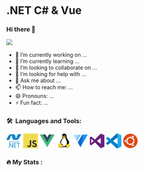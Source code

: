# .NET C# & Vue 
### Hi there 👋

<div>
  <img src="https://media.giphy.com/media/v1.Y2lkPTc5MGI3NjExOTEyZDM4NDY0M2FiMzc3OTgxOTkwMjdmMTgwZWEyMDQ1ZDdlYmYwZSZlcD12MV9pbnRlcm5hbF9naWZzX2dpZklkJmN0PWc/dWesBcTLavkZuG35MI/giphy.gif" >
</div>  


- 🔭 I’m currently working on ...
- 🌱 I’m currently learning ...
- 👯 I’m looking to collaborate on ...
- 🤔 I’m looking for help with ...
- 💬 Ask me about ...
- 📫 How to reach me: ...
- 😄 Pronouns: ...
- ⚡ Fun fact: ...

### 🛠 &nbsp;Languages and Tools:

<div>
  <img src="https://github.com/devicons/devicon/blob/master/icons/dot-net/dot-net-plain-wordmark.svg" title="Java" alt="Java" width="40" height="40"/>
  <img src="https://github.com/devicons/devicon/blob/master/icons/javascript/javascript-original.svg" title="Java" alt="Java" width="40" height="40"/>
  <img src="https://github.com/devicons/devicon/blob/master/icons/vuejs/vuejs-original.svg" title="Java" alt="Java" width="40" height="40"/>
  <img src="https://github.com/devicons/devicon/blob/master/icons/linux/linux-original.svg" title="Java" alt="Java" width="40" height="40"/>
  <img src="https://github.com/devicons/devicon/blob/master/icons/vuetify/vuetify-original.svg" title="Java" alt="Java" width="40" height="40"/>
  <img src="https://github.com/devicons/devicon/blob/master/icons/visualstudio/visualstudio-plain.svg" title="Java" alt="Java" width="40" height="40"/>
  <img src="https://github.com/devicons/devicon/blob/master/icons/vscode/vscode-original.svg" title="Java" alt="Java" width="40" height="40"/>
  <img src="https://github.com/devicons/devicon/blob/master/icons/ubuntu/ubuntu-plain.svg" title="Java" alt="Java" width="40" height="40"/>
  
</div>


### :fire: My Stats :
